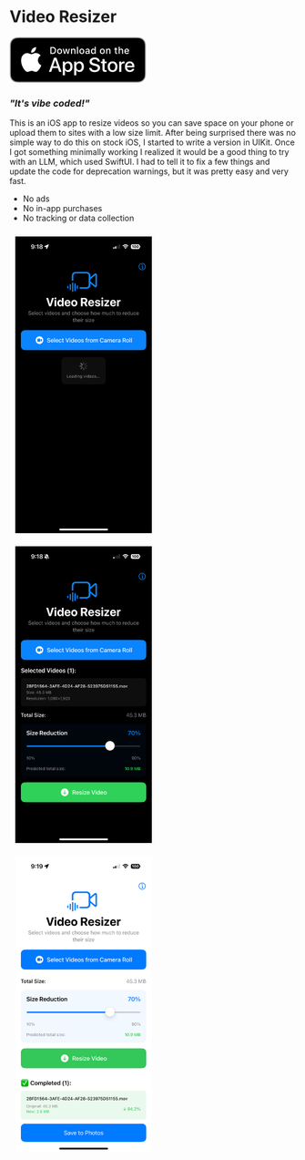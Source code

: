 #  Video Resizer

<a href="https://apps.apple.com/us/app/simple-video-resizer/id6754533748"><img alt="Get it on Apple App Store" src="pics/app-store.png" width="240"/></a>

### *"It's vibe coded!"*

This is an iOS app to resize videos so you can save space on your phone or upload them to sites with a low size limit. After being surprised there was no simple way to do this on stock iOS, I started to write a version in UIKit. Once I got something minimally working I realized it would be a good thing to try with an LLM, which used SwiftUI. I had to tell it to fix a few things and update the code for deprecation warnings, but it was pretty easy and very fast.  

- No ads
- No in-app purchases
- No tracking or data collection


<img src="pics/1.PNG" width="240px" style="margin:10px;"><img src="pics/2.PNG" width="240px" style="margin:10px;"><img src="pics/3.PNG" width="240px" style="margin:10px;">
